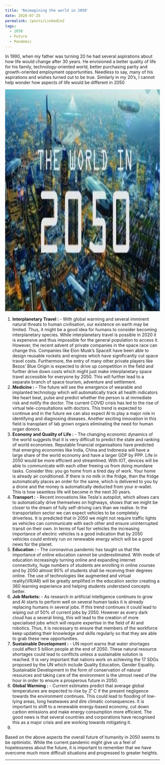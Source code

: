 ```yaml
---
title: 'Reimagining the world in 2050'
date: 2020-07-25
permalink: /posts/Linkedin2
tags:
  - 2050
  - Future
  - Pandemic
---
```

 In 1990, when my father was turning 20 he had several aspirations about how life would change after 30 years. He envisioned a better quality of life for his family, technology-oriented world, better purchasing parity and growth-oriented employment opportunities. Needless to say, many of his aspirations and wishes turned out to be true. Similarly in my 20’s, I cannot help wonder how aspects of life would be different in 2050

<img title="The world in 2050" src="/images/1595672240848.jpg" width="969px" height="720px" >

<ol>
  <li> <b> Interplanetary Travel : </b> - With global warming and several imminent natural threats to human civilisation, our existence on earth may be limited. Thus, it might be a good idea for humans to consider becoming interplanetary species. While interplanetary travel is possible in 2020 it is expensive and thus impossible for the general population to access it. However, the recent advent of private companies in the space race can change this. Companies like Elon Musk’s SpaceX have been able to design reusable rockets and engines which have significantly cut space travel costs. Furthermore, the entry of many other private players like Bezos’ Blue Origin is expected to drive up competition in the field and further drive down costs which might just make interplanetary space travel accessible for everyone by 2050. This will further lead to a separate branch of space tourism, adventure and settlement.  </li>
  <li> <b> Medicine : </b> - The future will see the emergence of wearable and implanted technology which will automatically track all health indicators like heart beat, pulse and predict whether the person is at immediate risk and notify the doctor. The current COVID crisis has led to the rise of virtual tele-consultations with doctors. This trend is expected to continue and in the future we can also expect AI to play a major role in identifying and diagnosing diseases. Another exciting innovation in this field is transplant of lab grown organs eliminating the need for human organ donors. </li>
  <li> <b> Economy and Quality of Life : </b> - The changing economic dynamics of the world suggests  that it is very difficult to predict the state and ranking of world economies. Reputable financial organisations have predicted that emerging economies like India, China and Indonesia will have a large share of the world economy and have a larger GDP by PPP. Life in 2050 would be more efficient and streamlined. With IOT, devices will be able to communicate with each other freeing us from doing mundane tasks. Consider this: you go home from a tired day of work. Your home is already air conditioned. If there is no milk in the fridge, then the fridge automatically places an order for the same, which is delivered to you by a drone and the money is automatically deducted from your e-wallet. This is how seamless life will become in the next 30 years.  </li>
  <li> <b> Transport : </b> - Recent innovations like Tesla's autopilot, which allows cars to automatically drive themselves on highways, shows that we might be closer to the dream of fully self-driving cars than we realise. In the transportation sector we can expect vehicles to be completely driverless. It is predicted that in 2050 we might not require traffic lights as vehicles can communicate with each other and ensure uninterrupted transit on their own. In terms of fuel for vehicles the increasing importance of electric vehicles is a good indication that by 2050 vehicles could entirely run on renewable energy which will be a good news for the planet. </li>
  <li> <b> Education : </b> - The coronavirus pandemic has taught us that the importance of online education cannot be underestimated. With mode of education increasingly turning online and expanding internet connectivity, huge numbers of students are enrolling in online courses and by 2050 almost 90% of students shall be receiving their degrees online. The use of technologies like augmented and virtual reality(VR/AR) will be greatly amplified in the education sector creating a 360 learning experience and helping students understand concepts better. </li>
  <li> <b> Job Markets:  </b> - As research in artificial intelligence continues to grow and AI starts to perform well on several human tasks it is already replacing humans in several jobs. If this trend continues it could lead to wiping out of 50% of current jobs by 2050. However as every dark cloud has a several lining, this will lead to the creation of more specialised jobs which will require expertise in the field of AI and robotics. Thus, it is necessary to ensure that members of the workforce keep updating their knowledge and skills regularly so that they are able to grab these new opportunities. </li>
  <li> <b> Sustainable Development : </b> - UN report warns that water shortages could affect 5 billion people at the end of 2050. These natural resource shortages could lead to conflicts unless a sustainable solution is reached. It is very important that nations work on achieving the 17 SDGs proposed by the UN which include Quality Education, Gender Equality. Sustainable Development in the form of conservation of natural resources and taking care of the environment is the utmost need of the hour in order to ensure a prosperous future in 2050.  </li>
  <li> <b> Global Warming : </b> - Current estimates predict that average global temperatures are  expected to rise by 2˚ C if the present negligence towards the environment continues. This could lead to flooding of low-lying areas, long heatwaves and dire climatic consequences. It is important to shift to a renewable energy-based economy, cut down carbon emissions and make energy consumption more efficient. The good news is that several countries and corporations have recognised this as a major crisis and are working towards mitigating it. </li>

  <li> </li>

</ol>

Based on the above aspects the overall future of humanity in 2050 seems to be optimistic. While the current pandemic might give us a feel of hopelessness about the future, it is important to remember that we have overcome much more difficult situations and progressed to greater heights.

---